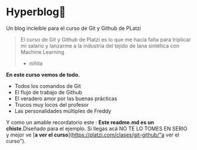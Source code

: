 # Hyperblog💚
Un blog incleible para el curso de Git y Github de PLatzi
>El curso de Git y Github de Platzi es lo que me hacía falta para triplicar mi 
salario y lanzarme a la industria del tejido de lana sintética con Machine
Learning
> - niñita

**En este curso vemos de todo.**
* Todos los comandos de Git
* El flujo de trabajo de Github
* El veradero amor por las buenas prácticas
* Trucos muy locos del profesor
* Las personalidades múltiples de Freddy

Y como un amable recordatorio este : **Este readme.md es un chiste**.Diseñado para el ejemplo. Si llegas acá NO TE LO TOMES EN SERIO  y mejor ve [**a ver el curso**](https://platzi.com/clases/git-github/"a ver el curso").
